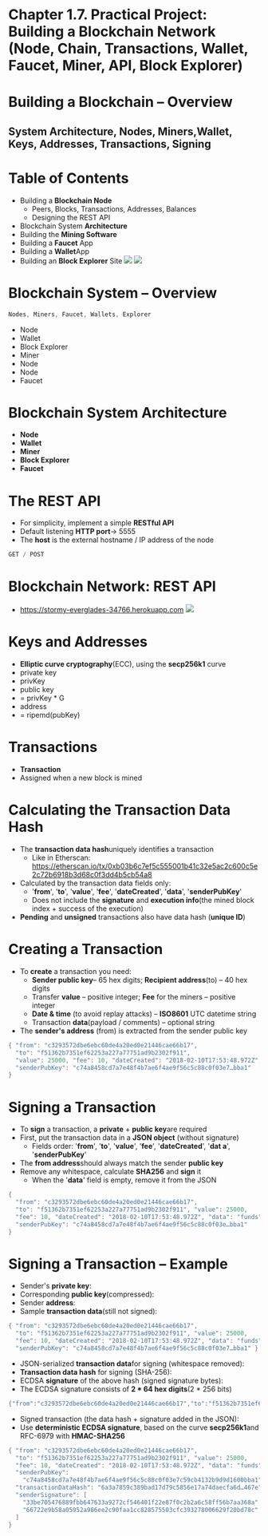# Chapter 1.7. Practical Project: Building a Blockchain Network (Node, Chain, Transactions, Wallet, Faucet, Miner, API, Block Explorer)
# Building a Blockchain – Overview
## System Architecture, Nodes, Miners,Wallet, Keys, Addresses, Transactions, Signing


# Table of Contents
- Building a **Blockchain Node**
  - Peers, Blocks, Transactions, Addresses, Balances
  - Designing the REST API
- Blockchain System **Architecture**
- Building the **Mining Software**
- Building a **Faucet** App
- Building a **Wallet**App
- Building an **Block Explorer** Site
![](/assets/building-a-blockchain-overview-table-of-contents-01.png)
![](/assets/building-a-blockchain-overview-table-of-contents-02.png)


# Blockchain System – Overview

```cs
Nodes, Miners, Faucet, Wallets, Explorer
```

- Node
- Wallet
- Block Explorer
- Miner
- Node
- Node
- Faucet


# Blockchain System Architecture
- **Node**
- **Wallet**
- **Miner**
- **Block Explorer**
- **Faucet**


# The REST API
- For simplicity, implement a simple **RESTful API**
- Default listening **HTTP port**&rarr; 5555
- The **host** is the external hostname / IP address of the node

```cs
GET / POST
```



# Blockchain Network: REST API
- https://stormy-everglades-34766.herokuapp.com
![](/assets/building-a-blockchain-overview-blockchain-network-rest-api-01.png)


# Keys and Addresses
- **Elliptic curve cryptography**(ECC), using the **secp256k1** curve
- private key
- privKey
- public key
- = privKey * G
- address
- = ripemd(pubKey)


# Transactions
- **Transaction**
- Assigned when a new block is mined


# Calculating the Transaction Data Hash
- The **transaction data hash**uniquely identifies a transaction
  - Like in Etherscan: https://etherscan.io/tx/0xb03b6c7ef5c555001b41c32e5ac2c600c5e2c72b6918b3d68c0f3dd4b5cb54a8
- Calculated by the transaction data fields only:
  - '**from**', '**to**', '**value**', '**fee**', '**dateCreated**', '**data**', '**senderPubKey**'
  - Does not include the **signature** and **execution info**(the mined block index + success of the execution)
- **Pending** and **unsigned** transactions also have data hash (**unique ID**)


# Creating a Transaction
- To **create** a transaction you need:
  - **Sender public key**– 65 hex digits; **Recipient address**(to) – 40 hex digits
  - Transfer **value** – positive integer; **Fee** for the miners – positive integer
  - **Date & time** (to avoid replay attacks) – **ISO8601** UTC datetime string
  - Transaction **data**(payload / comments) – optional string
- The **sender's address** (from) is extracted from the sender public key

```cs
{ "from": "c3293572dbe6ebc60de4a20ed0e21446cae66b17",
  "to": "f51362b7351ef62253a227a77751ad9b2302f911",
  "value": 25000, "fee": 10, "dateCreated": "2018-02-10T17:53:48.972Z",
  "senderPubKey": "c74a8458cd7a7e48f4b7ae6f4ae9f56c5c88c0f03e7…bba1"
}
```



# Signing a Transaction
- To **sign** a transaction, a **private** + **public key**are required
- First, put the transaction data in a **JSON object** (without signature)
  - Fields order: '**from**', '**to**', '**value**', '**fee**', '**dateCreated**', '**dat а**', '**senderPubKey**'
- The **from address**should always match the sender **public key**
- Remove any whitespace, calculate **SHA256** and **sign** it
  - When the '**data**' field is empty, remove it from the JSON

```cs
{
  "from": "c3293572dbe6ebc60de4a20ed0e21446cae66b17",
  "to": "f51362b7351ef62253a227a77751ad9b2302f911", "value": 25000,
  "fee": 10, "dateCreated": "2018-02-10T17:53:48.972Z", "data": "funds",
  "senderPubKey": "c74a8458cd7a7e48f4b7ae6f4ae9f56c5c88c0f03e…bba1"
}
```



# Signing a Transaction – Example
- Sender's **private key**:
- Corresponding **public key**(compressed):
- Sender **address**:
- Sample **transaction data**(still not signed):

```cs
{ "from": "c3293572dbe6ebc60de4a20ed0e21446cae66b17",
  "to": "f51362b7351ef62253a227a77751ad9b2302f911", "value": 25000,
  "fee": 10, "dateCreated": "2018-02-10T17:53:48.972Z", "data": "funds",
  "senderPubKey": "c74a8458cd7a7e48f4b7ae6f4ae9f56c5c88c0f03e7…bba1" }
```



<!-- # Signing a Transaction – Example -->
- JSON-serialized **transaction data**for signing (whitespace removed):
- **Transaction data hash** for signing (SHA-256):
- ECDSA **signature** of the above hash (signed signature bytes):
- The ECDSA signature consists of **2 * 64 hex digits**(2 * 256 bits)

```cs
{"from":"c3293572dbe6ebc60de4a20ed0e21446cae66b17","to":"f51362b7351ef62253a227a77751ad9b2302f911","value":25000,"fee":10,"dateCreated":"2018-02-10T17:53:48.972Z","data":"funds","senderPubKey":"c74a8458cd7a7e48f4b7ae6f4ae9f56c5c88c0f03e7c59cb4132b9d9d1600bba1"}
```



<!-- # Signing a Transaction – Example -->
- Signed transaction (the data hash + signature added in the JSON):
- Use **deterministic ECDSA signature**, based on the curve **secp256k1**and RFC-6979 with **HMAC-SHA256**

```cs
{ "from": "c3293572dbe6ebc60de4a20ed0e21446cae66b17",
  "to": "f51362b7351ef62253a227a77751ad9b2302f911", "value": 25000,
  "fee": 10, "dateCreated": "2018-02-10T17:53:48.972Z", "data": "funds",
  "senderPubKey":
    "c74a8458cd7a7e48f4b7ae6f4ae9f56c5c88c0f03e7c59cb4132b9d9d1600bba1",
  "transactionDataHash": "6a3a7859c389bad17d79c5856e17a74daecfa6d…467e",
  "senderSignature": [
    "33be705476889fbb647633a9272cf546401f22e87f0c2b2a6c58ff56b7aa368a",
    "66722e9b58a05952a986ee2c90faa1cc828575503cfc393278006629f20bd78c"
  ]
}
```



